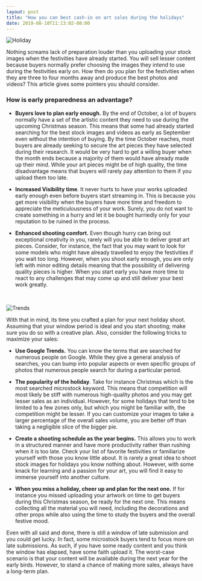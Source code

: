 ```yaml
---
layout: post
title: "How you can best cash-in on art sales during the holidays"
date: 2019-08-10T11:13:02-08:00
---
```


<p>
  <img alt="Holiday" src='{{< misc/rel "/images/posts/seasonal-sales/card-celebration-christmas-707197.jpg" >}}' class="small-12 large-12" />
</p>

Nothing screams lack of preparation louder than you uploading your stock images when the festivities have already started. You will sell lesser content because buyers normally prefer choosing the images they intend to use during the festivities early on. How then do you plan for the festivities when they are three to four months away and produce the best photos and videos? This article gives some pointers you should consider.

### How is early preparedness an advantage?

- **Buyers love to plan early enough.** By the end of October, a lot of buyers normally have a set of the artistic content they need to use during the upcoming Christmas season. This means that some had already started searching for the best stock images and videos as early as September even without the intention of buying. By the time October reaches, most buyers are already seeking to secure the art pieces they have selected during their research. It would be very hard to get a willing buyer when the month ends because a majority of them would have already made up their mind. While your art pieces might be of high quality, the time disadvantage means that buyers will rarely pay attention to them if you upload them too late.

- **Increased Visibility time**. It never hurts to have your works uploaded early enough even before buyers start streaming in. This is because you get more visibility when the buyers have more time and freedom to appreciate the meticulousness of your work. Surely, you do not want to create something in a hurry and let it be bought hurriedly only for your reputation to be ruined in the process.

- **Enhanced shooting comfort.** Even though hurry can bring out exceptional creativity in you, rarely will you be able to deliver great art pieces. Consider, for instance, the fact that you may want to look for some models who might have already travelled to enjoy the festivities if you wait too long. However, when you shoot early enough, you are only left with minor editing details meaning that the possibility of delivering quality pieces is higher. When you start early you have more time to react to any challenges that may come up and still deliver your best work greatly.

<br />

<p>
  <img alt="Trends" src='{{< misc/rel "/images/posts/seasonal-sales/chart-colorful-colors-1076812.jpg" >}}' class="small-12 large-12" />
</p>

With that in mind, its time you crafted a plan for your next holiday shoot. Assuming that your window period is ideal and you start shooting; make sure you do so with a creative plan. Also, consider the following tricks to maximize your sales:

- **Use Google Trends.** You can know the terms that are searched for numerous people on Google. While they give a general analysis of searches, you can bump into popular aspects or even specific groups of photos that numerous people search for during a particular period.

- **The popularity of the holiday**. Take for instance Christmas which is the most searched microstock keyword. This means that competition will most likely be stiff with numerous high-quality photos and you may get lesser sales as an individual. However, for some holidays that tend to be limited to a few zones only, but which you might be familiar with, the competition might be lesser. If you can customize your images to take a larger percentage of the overall sales volume, you are better off than taking a negligible slice of the bigger pie.

- **Create a shooting schedule as the year begins.** This allows you to work in a structured manner and have more productivity rather than rushing when it is too late. Check your list of favorite festivities or familiarize yourself with those you know little about. It is rarely a great idea to shoot stock images for holidays you know nothing about. However, with some knack for learning and a passion for your art, you will find it easy to immerse yourself into another culture.

- **When you miss a holiday, cheer up and plan for the next one.** If for instance you missed uploading your artwork on time to get buyers during this Christmas season, be ready for the next one. This means collecting all the material you will need, including the decorations and other props while also using the time to study the buyers and the overall festive mood.

Even with all said and done, there is still a window of late submission and you could get lucky. In fact, some microstock buyers tend to focus more on late submissions. As such, if you have some ready content and you think the window has elapsed, have some faith upload it. The worst-case scenario is that your content will be available during the next year for the early birds.  However, to stand a chance of making more sales, always have a long-term plan.
